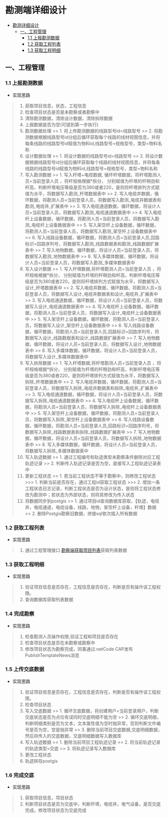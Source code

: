 # 勘测端详细设计

- [勘测详细设计](#勘测详细设计)
  - [一、工程管理](#一-工程管理详细设计)
    - [1.1 上报勘测数据](#11-上报勘测数据)
    - [1.2 获取工程列表](#12-获取工程列表)
    - [1.3 获取工程明细](#13-获取工程明细)

## 一、工程管理

### 1.1 上报勘测数据
 * 实现思路
  > 1. 获取项目信息，状态，工程信息
  > 2. 检查项目状态是否是未勘察或者勘察中
  > 3. 清除勘测数据，清除设计数据，清除拆除数据
  > 4. 上报数据是否为空(可提到第一步执行)
  > 5. 勘测数据处理
      >> 1. 将上传勘测数据的线路型号id=线路型号
      >> 2. 将勘测数据根据线路型号id分组后循环获取每个线路的线材视图信息，并将每条线路的线路型号id赋值为物料id,线路型号=规格型号，类型=物料名称
  > 6. 设计数据处理
      >> 1. 将设计数据的线路型号id=线路型号
      >> 2. 将设计数据根据线路型号id分组后循环获取每个线路的线材视图信息，并将每条线路的线路型号id赋值为物料id,线路型号=规格型号，类型=物料名称
  > 7. 写入勘测数据
      >> 1. 写入杆塔+电缆数据, 循环杆塔数据，将杆塔勘测人员=当前登录人员 ，将杆规格根据*拆分， 分别赋值为杆塔的杆稍劲和杆高，判断杆塔电压等级是否为380或者220，是则将杆塔排列方式赋值为水平，将数据写入勘测_杆塔数据表中
      >> 2. 写入电缆井数据，循环数据，将勘测人员=当前登录人员，将数据写入勘测_电缆井数据表和勘测_电缆井_扩展表中
      >> 3. 写入电缆通道数据，循环数据，将设计人员=当前登录人员，将数据写入勘测_电缆通道数据表中
      >> 4. 写入电缆杆上设备数据，循环数据，将勘测人员=当前登录人员，将数据写入勘测_电缆杆上设备数据表中
      >> 5. 写入架空杆上设备数据，循环数据，将勘测人员=当前登录人员，将数据写入勘测_架空杆上设备数据表中
      >> 6. 写入线路设备数据，循环数据，将勘测人员=当前登录人员,回路标识=回路序列号，将数据写入勘测_线路数据表和勘测_线路数据扩展表中
      >> 7. 写入地物数据，循环数据，将设计人员=当前登录人员，将数据写入勘测_地物数据表中
      >> 8. 写入多媒体数据，循环数据，将设计人员=当前登录人员，将数据写入勘测_多媒体数据表中
  > 8. 写入设计数据
      >> 1. 写入杆塔数据,将杆塔勘测人员=当前登录人员 ，将杆规格根据*拆分， 分别赋值为杆塔的杆稍劲和杆高，判断杆塔电压等级是否为380或者220，是则将杆塔排列方式赋值为水平，将数据写入设计_杆塔数据表中
      >> 2. 写入电缆井数据，循环数据，将勘测人员=当前登录人员，将数据写入设计_电缆井数据表和设计_电缆井_扩展表中
      >> 3. 写入电缆通道数据，循环数据，将设计人员=当前登录人员，将数据写入设计_电缆通道数据表中
      >> 4. 写入电缆杆上设备数据，循环数据，将勘测人员=当前登录人员，将数据写入设计_电缆杆上设备数据表中
      >> 5. 写入架空杆上设备数据，循环数据，将勘测人员=当前登录人员，将数据写入设计_架空杆上设备数据表中
      >> 6. 写入线路设备数据，循环数据，将勘测人员=当前登录人员,回路标识=回路序列号，将数据写入设计_线路数据表和设计_线路数据扩展表中
      >> 7. 写入地物数据，循环数据，将设计人员=当前登录人员，将数据写入设计_地物数据表中
      >> 8. 写入多媒体数据，循环数据，将设计人员=当前登录人员，将数据写入设计_多媒体数据表中
  > 9. 写入拆除数据
      >> 1. 写入杆塔数据,将杆塔勘测人员=当前登录人员 ，将杆规格根据*拆分， 分别赋值为杆塔的杆稍劲和杆高，判断杆塔电压等级是否为380或者220，是则将杆塔排列方式赋值为水平，将数据写入拆除_杆塔数据表中
      >> 2. 写入电缆井数据，循环数据，将勘测人员=当前登录人员，将数据写入拆除_电缆井数据表和拆除_电缆井_扩展表中
      >> 3. 写入电缆通道数据，循环数据，将设计人员=当前登录人员，将数据写入拆除_电缆通道数据表中
      >> 4. 写入电缆杆上设备数据，循环数据，将勘测人员=当前登录人员，将数据写入拆除_电缆杆上设备数据表中
      >> 5. 写入架空杆上设备数据，循环数据，将勘测人员=当前登录人员，将数据写入拆除_架空杆上设备数据表中
      >> 6. 写入线路设备数据，循环数据，将勘测人员=当前登录人员,回路标识=回路序列号，将数据写入拆除_线路数据表和拆除_线路数据扩展表中
      >> 7. 写入地物数据，循环数据，将设计人员=当前登录人员，将数据写入拆除_地物数据表中
      >> 8. 写入多媒体数据，循环数据，将设计人员=当前登录人员，将数据写入拆除_多媒体数据表中
  > 10. 写入轨迹数据
      >> 1. 通过工程编号和轨迹类型未勘察条件删除对应工程轨迹记录
      >> 2. 判断传入轨迹记录是否为空，直接写入工程轨迹记录表中
  > 11. 更新工程状态
      >> 1. 若当前工程状态不等于勘察中，则修改工程状态
          >>> 1. 判断当前是否存在，通过工程id获取工程状态
          >>> 2. 增加一条工程状态日志记录，判断工程状态是否为设计状态，是则将工程状态修改为勘测中；若状态为外部状态，则将其修改为传入状态
  > 12. 将数据同步到postgis
      >> 1. 通过项目id查询数据库获取，【轨迹，电缆井，电缆通道，电缆设备，线路，地物，架空杆上设备，杆塔】数据
      >> 2. 删除Postgis勘察旧数据，拼接sql依次插入所有数据
### 1.2 获取工程列表
  * 实现思路
  > 1. 通过工程管理接口 [勘察端获取项目列表](/api/Project/GetSurveyList)获取列表数据
### 1.3 获取工程明细
   * 实现思路
  > 1. 验证项目信息是否存在，工程信息是否存在，判断是否有操作该工程权限。
  > 2. 查询数据库获取列表数据
### 1.4 完成勘察
  * 实现思路
  > 1. 检查勘测人员操作权限,验证工程和项目是否存在
  > 2. 检查项目状态是否在未勘察或勘察中
  > 3. 修改项目状态为勘察完成，同事通过.netCode CAP发布PublishTemplateNews消息
### 1.5 上传交底数据
  * 实现思路
  > 1. 验证项目信息是否存在，工程信息是否存在，判断是否有操作该工程权限。
  > 2. 检查项目状态
  > 3. 写入交底数据
      >> 1. 循环交底数据，将创建用户=当前登录用户，判断交底状态是否为点位有误同时交底明细不能为空
      >> 2. 循环交底明细，判断明细类别是否为文本，文本属性值为空时抛异常，否则判断文件编号是否为空，空是抛异常
      >> 3. 删除当前项目交底数据,交底明细数据，然后将传入的交底数据，交底明细数据写入数据库
  > 4. 写入轨迹数据 
      >> 1. 删除当前项目工程轨迹记录
      >> 2. 将当前轨迹记录的轨迹类型=交底
      >> 3. 将轨迹记录写入数据库
  > 5. 更改工程状态
  > 6. 轨迹转存postgis
### 1.6 完成交底
  * 实现思路
  > 1. 获取项目信息，项目状态
  > 2. 判断项目状态是否为交底中，判断杆塔，电缆井，电气设备，是否交底完成。修改项目状态为交底完成



   
 



